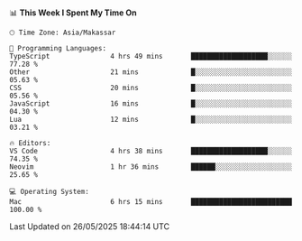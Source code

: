 <!--START_SECTION:waka-->
📊 **This Week I Spent My Time On** 

```text
🕑︎ Time Zone: Asia/Makassar

💬 Programming Languages: 
TypeScript               4 hrs 49 mins       ███████████████████░░░░░░   77.28 % 
Other                    21 mins             █░░░░░░░░░░░░░░░░░░░░░░░░   05.63 % 
CSS                      20 mins             █░░░░░░░░░░░░░░░░░░░░░░░░   05.56 % 
JavaScript               16 mins             █░░░░░░░░░░░░░░░░░░░░░░░░   04.30 % 
Lua                      12 mins             █░░░░░░░░░░░░░░░░░░░░░░░░   03.21 % 

🔥 Editors: 
VS Code                  4 hrs 38 mins       ███████████████████░░░░░░   74.35 % 
Neovim                   1 hr 36 mins        ██████░░░░░░░░░░░░░░░░░░░   25.65 % 

💻 Operating System: 
Mac                      6 hrs 15 mins       █████████████████████████   100.00 % 
```


 Last Updated on 26/05/2025 18:44:14 UTC
<!--END_SECTION:waka-->
